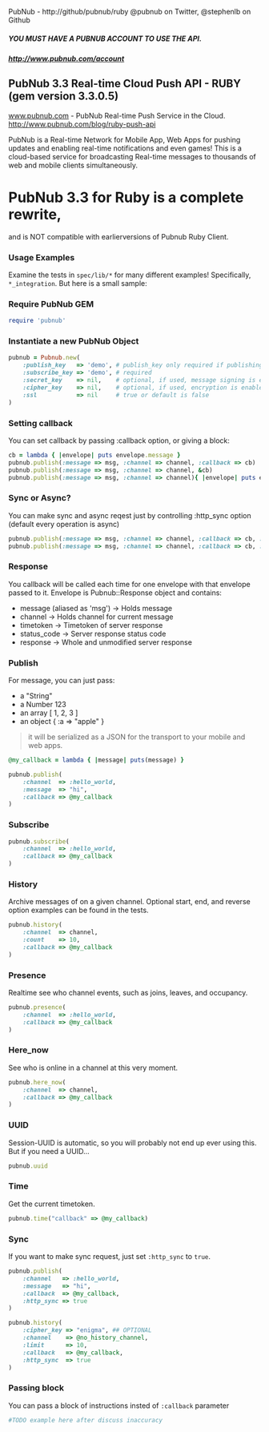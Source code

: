 PubNub - http://github/pubnub/ruby
@pubnub on Twitter, @stephenlb on Github

##### YOU MUST HAVE A PUBNUB ACCOUNT TO USE THE API.
##### http://www.pubnub.com/account

## PubNub 3.3 Real-time Cloud Push API - RUBY (gem version 3.3.0.5)

www.pubnub.com - PubNub Real-time Push Service in the Cloud. 
http://www.pubnub.com/blog/ruby-push-api

PubNub is a Real-time Network for Mobile App, Web Apps for pushing updates
and enabling real-time notifications and even games!
This is a cloud-based service for broadcasting Real-time messages
to thousands of web and mobile clients simultaneously.

# PubNub 3.3 for Ruby is a complete rewrite, 
and is NOT compatible with earlierversions of Pubnub Ruby Client.

### Usage Examples

Examine the tests in `spec/lib/*` for many different examples!
Specifically, `*_integration`. But here is a small sample:

### Require PubNub GEM

```ruby
require 'pubnub'
```

### Instantiate a new PubNub Object

```ruby
pubnub = Pubnub.new(
    :publish_key   => 'demo', # publish_key only required if publishing.
    :subscribe_key => 'demo', # required
    :secret_key    => nil,    # optional, if used, message signing is enabled
    :cipher_key    => nil,    # optional, if used, encryption is enabled
    :ssl           => nil     # true or default is false
)
```

### Setting callback

You can set callback by passing :callback option, or giving a block:

```ruby
cb = lambda { |envelope| puts envelope.message }
pubnub.publish(:message => msg, :channel => channel, :callback => cb)
pubnub.publish(:message => msg, :channel => channel, &cb)
pubnub.publish(:message => msg, :channel => channel){ |envelope| puts envelope.message }
```

### Sync or Async?

You can make sync and async reqest just by controlling :http_sync option (default every operation is async)

```ruby
pubnub.publish(:message => msg, :channel => channel, :callback => cb, :http_sync => true)
pubnub.publish(:message => msg, :channel => channel, :callback => cb, :http_sync => false)
```

### Response

You callback will be called each time for one envelope with that envelope passed to it. Envelope is Pubnub::Response object and contains:

 - message (aliased as 'msg') -> Holds message
 - channel -> Holds channel for current message
 - timetoken -> Timetoken of server response
 - status_code -> Server response status code
 - response -> Whole and unmodified server response

### Publish

For message, you can just pass: 

 - a "String"
 - a Number 123
 - an array [ 1, 2, 3 ]
 - an object { :a => "apple" }

> it will be serialized as a JSON for the transport to your mobile and web apps.

```ruby
@my_callback = lambda { |message| puts(message) }

pubnub.publish(
    :channel  => :hello_world,
    :message  => "hi",
    :callback => @my_callback
)
```

### Subscribe

```ruby
pubnub.subscribe(
    :channel  => :hello_world,
    :callback => @my_callback
)
```

### History

Archive messages of on a given channel. Optional start, end, and reverse option examples can be found in the tests.

```ruby
pubnub.history(
    :channel  => channel,
    :count    => 10, 
    :callback => @my_callback
)
```

### Presence

Realtime see who channel events, such as joins, leaves, and occupancy.
```ruby
pubnub.presence(
    :channel  => :hello_world,
    :callback => @my_callback
)
```

### Here_now 

See who is online in a channel at this very moment.
```ruby
pubnub.here_now(
    :channel  => channel,
    :callback => @my_callback
)
```

### UUID

Session-UUID is automatic, so you will probably not end up ever using this. But if you need a UUID...
```ruby
pubnub.uuid
```

### Time 

Get the current timetoken.
```ruby
pubnub.time("callback" => @my_callback)
```

### Sync

If you want to make sync request, just set `:http_sync` to `true`.
```ruby
pubnub.publish(
    :channel   => :hello_world,
    :message   => "hi",
    :callback  => @my_callback,
    :http_sync => true
)
```

```ruby
pubnub.history(
    :cipher_key => "enigma", ## OPTIONAL
    :channel    => @no_history_channel,
    :limit      => 10,
    :callback   => @my_callback,
    :http_sync  => true
)
```

### Passing block

You can pass a block of instructions insted of `:callback` parameter

```ruby
#TODO example here after discuss inaccuracy
```
